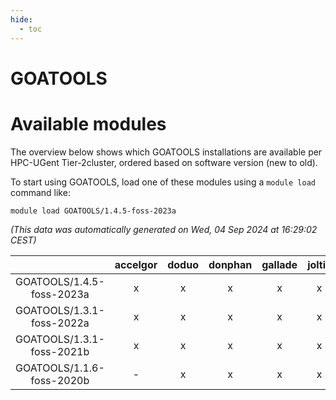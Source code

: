 ```yaml
---
hide:
  - toc
---
```


GOATOOLS
========

# Available modules


The overview below shows which GOATOOLS installations are available per HPC-UGent Tier-2cluster, ordered based on software version (new to old).

To start using GOATOOLS, load one of these modules using a `module load` command like:

```shell
module load GOATOOLS/1.4.5-foss-2023a
```

*(This data was automatically generated on Wed, 04 Sep 2024 at 16:29:02 CEST)*  

| |accelgor|doduo|donphan|gallade|joltik|shinx|skitty|
| :---: | :---: | :---: | :---: | :---: | :---: | :---: | :---: |
|GOATOOLS/1.4.5-foss-2023a|x|x|x|x|x|x|x|
|GOATOOLS/1.3.1-foss-2022a|x|x|x|x|x|-|x|
|GOATOOLS/1.3.1-foss-2021b|x|x|x|x|x|-|x|
|GOATOOLS/1.1.6-foss-2020b|-|x|x|x|x|-|x|
